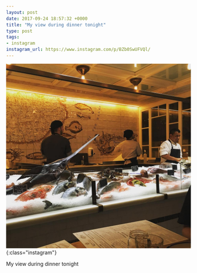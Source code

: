 ```yaml
---
layout: post
date: 2017-09-24 18:57:32 +0000
title: "My view during dinner tonight"
type: post
tags:
- instagram
instagram_url: https://www.instagram.com/p/BZb0SwUFVQl/
---
```


![Instagram - BZb0SwUFVQl](/img/BZb0SwUFVQl.jpg){:class="instagram"}

My view during dinner tonight
